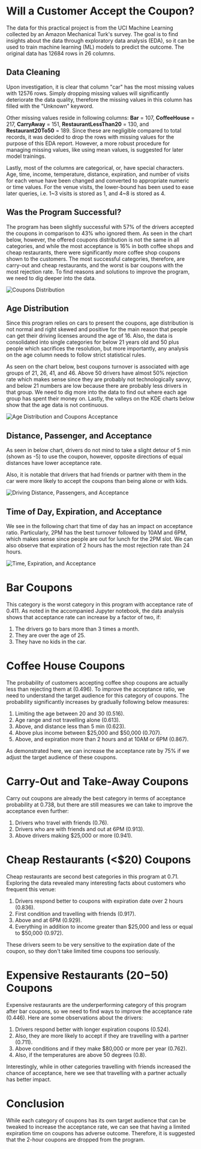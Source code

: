# Will a Customer Accept the Coupon?

The data for this practical project is from the UCI Machine Learning collected by an Amazon Mechanical Turk's survey. The goal is to find insights about the data through exploratory data analysis (EDA), so it can be used to train machine learning (ML) models to predict the outcome. The original data has 12684 rows in 26 columns.

## Data Cleaning

Upon investigation, it is clear that column "car" has the most missing values with 12576 rows. Simply dropping missing values will significantly deteriorate the data quality, therefore the missing values in this column has filled with the "Unknown" keyword.

Other missing values reside in following columns: **Bar** = 107, **CoffeeHouse** = 217, **CarryAway** = 151, **RestaurantLessThan20** = 130, and **Restaurant20To50** = 189. Since these are negligible compared to total records, it was decided to drop the rows with missing values for the purpose of this EDA report. However, a more robust procedure for managing missing values, like using mean values, is suggested for later model trainings.

Lastly, most of the columns are categorical, or, have special characters. Age, time, income, temperature, distance, expiration, and number of visits for each venue have been changed and converted to appropriate numeric or time values. For the venue visits, the lower-bound has been used to ease later queries, i.e. 1\~3 visits is stored as 1, and 4\~8 is stored as 4.

## Was the Program Successful?

The program has been slightly successful with 57% of the drivers accepted the coupons in comparison to 43% who ignored them. As seen in the chart below, however, the offered coupons distribution is not the same in all categories, and while the most acceptance is 16% in both coffee shops and cheap restaurants, there were significantly more coffee shop coupons shown to the customers. The most successful categories, therefore, are carry-out and cheap restaurants, and the worst is bar coupons with the most rejection rate. To find reasons and solutions to improve the program, we need to dig deeper into the data.

![Coupons Distribution](images/coupons_distribution.png)

## Age Distribution

Since this program relies on cars to present the coupons, age distribution is not normal and right skewed and positive for the main reason that people can get their driving licenses around the age of 16. Also, the data is consolidated into single categories for below 21 years old and 50 plus people which sacrifices the resolution, but more importantly, any analysis on the age column needs to follow strict statistical rules.

As seen on the chart below, best coupons turnover is associated with age groups of 21, 26, 41, and 46. Above 50 drivers have almost 50% rejection rate which makes sense since they are probably not technologically savvy, and below 21 numbers are low because there are probably less drivers in that group. We need to dig more into the data to find out where each age group has spent their money on. Lastly, the valleys on the KDE charts below show that the age data is not continuous.

![Age Distribution and Coupons Acceptance](images/age_distribution.png)

## Distance, Passenger, and Acceptance

As seen in below chart, drivers do not mind to take a slight detour of 5 min (shown as -5) to use the coupon, however, opposite directions of equal distances have lower acceptance rate.

Also, it is notable that drivers that had friends or partner with them in the car were more likely to accept the coupons than being alone or with kids.

![Driving Distance, Passengers, and Acceptance](images/distance_and_company.png) 

## Time of Day, Expiration, and Acceptance

We see in the following chart that time of day has an impact on acceptance ratio. Particularly, 2PM has the best turnover followed by 10AM and 6PM, which makes sense since people are out for lunch for the 2PM slot. We can also observe that expiration of 2 hours has the most rejection rate than 24 hours.

![Time, Expiration, and Acceptance](images/time_and_expiration.png)

# Bar Coupons

This category is the worst category in this program with acceptance rate of 0.411. As noted in the accompanied Jupyter notebook, the data analysis shows that acceptance rate can increase by a factor of two, if:
1. The drivers go to bars more than 3 times a month.
2. They are over the age of 25.
3. They have no kids in the car.

# Coffee House Coupons

The probability of customers accepting coffee shop coupons are actually less than rejecting them at (0.496). To improve the acceptance ratio, we need to understand the target audience for this category of coupons. The probability significantly increases by gradually following below measures:
1. Limiting the age between 20 and 30 (0.516).
2. Age range and not travelling alone (0.613).
3. Above, and distance less than 5 min (0.623).
4. Above plus income between $25,000 and $50,000 (0.707).
5. Above, and expiration more than 2 hours and at 10AM or 6PM (0.867).

As demonstrated here, we can increase the acceptance rate by 75% if we adjust the target audience of these coupons.

# Carry-Out and Take-Away Coupons

Carry out coupons are already the best category in terms of acceptance probability at 0.738, but there are still measures we can take to improve the acceptance even further:
1. Drivers who travel with friends (0.76).
2. Drivers who are with friends and out at 6PM (0.913).
3. Above drivers making $25,000 or more (0.941).

# Cheap Restaurants (<$20) Coupons

Cheap restaurants are second best categories in this program at 0.71. Exploring the data revealed many interesting facts about customers who frequent this venue:
1. Drivers respond better to coupons with expiration date over 2 hours (0.836).
2. First condition and travelling with friends (0.917).
3. Above and at 6PM (0.929).
4. Everything in addition to income greater than $25,000 and less or equal to $50,000 (0.972).

These drivers seem to be very sensitive to the expiration date of the coupon, so they don't take limited time coupons too seriously.

# Expensive Restaurants ($20-$50) Coupons

Expensive restaurants are the underperforming category of this program after bar coupons, so we need to find ways to improve the acceptance rate (0.446). Here are some observations about the drivers:
1. Drivers respond better with longer expiration coupons (0.524).
2. Also, they are more likely to accept if they are travelling with a partner (0.711).
3. Above conditions and if they make $80,000 or more per year (0.762).
4. Also, if the temperatures are above 50 degrees (0.8).

Interestingly, while in other categories travelling with friends increased the chance of acceptance, here we see that travelling with a partner actually has better impact.

# Conclusion

While each category of coupons has its own target audience that can be tweaked to increase the acceptance rate, we can see that having a limited expiration time on coupons has adverse outcome. Therefore, it is suggested that the 2-hour coupons are dropped from the program. 

